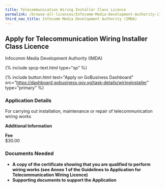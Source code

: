 ```yaml
---
title: Telecommunication Wiring Installer Class Licence
permalink: /browse-all-licences/Infocomm-Media-Development-Authority-(IMDA)/Telecommunication-Wiring-Installer-Class-Licence
third_nav_title: Infocomm Media Development Authority (IMDA)
---
```


## Apply for Telecommunication Wiring Installer Class Licence

Infocomm Media Development Authority (IMDA)

{% include spcp-text.html type="sp" %}

{% include button.html text="Apply on GoBusiness Dashboard" src="https://dashboard.gobusiness.gov.sg/task-details/wiringinstaller" type="primary" %}

<H3>Application Details</H3>

<p>For carrying out installation, maintenance or repair of telecommunication wiring works</p>

<strong>Additional Information</strong>

<p><strong>Fee</strong><br/>$30.00</p>

<H3>Documents Needed</H3>

<ul>
<li><strong>A copy of the certificate showing that you are qualified to perform wiring works (see Annex 1 of the Guidelines to Application for Telecommunication Wiring Licence)</strong></li>
<li><strong>Supporting documents to support the Application</strong></li>
</ul>

